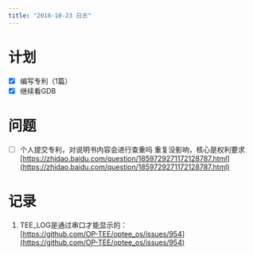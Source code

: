 ```yaml
---
title: "2018-10-23 日志"
---
```


# 计划

- [x] 编写专利（1篇）
- [x] 继续看GDB

# 问题
- [ ] 个人提交专利，对说明书内容会进行查重吗
      重复没影响，核心是权利要求  [https://zhidao.baidu.com/question/1859729271172128787.html](https://zhidao.baidu.com/question/1859729271172128787.html)

# 记录
1. TEE_LOG是通过串口才能显示的：  
   [https://github.com/OP-TEE/optee_os/issues/954](https://github.com/OP-TEE/optee_os/issues/954)